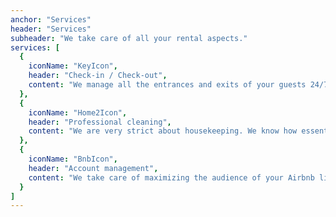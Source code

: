 ```yaml
---
anchor: "Services"
header: "Services"
subheader: "We take care of all your rental aspects."
services: [
  {
    iconName: "KeyIcon",
    header: "Check-in / Check-out",
    content: "We manage all the entrances and exits of your guests 24/7. We guarantee full availability in order to respond to last minute reservations. "
  },
  {
    iconName: "Home2Icon",
    header: "Professional cleaning",
    content: "We are very strict about housekeeping. We know how essential a perfectly clean home is. Especially with Covid19. Sheets and linen are thoroughly washed, dried, ironed and folded. "
  },
  {
    iconName: "BnbIcon",
    header: "Account management",
    content: "We take care of maximizing the audience of your Airbnb listings with high quality photos and content. You valid the reservations, we manage all exchanges with your guests."
  }
]
---
```

